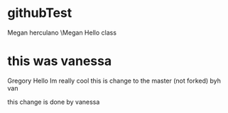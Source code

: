 # githubTest
Megan
herculano
\Megan
Hello class
# this was vanessa
Gregory
Hello
Im really cool
this is change to the master (not forked) byh van

this change is done by vanessa 

